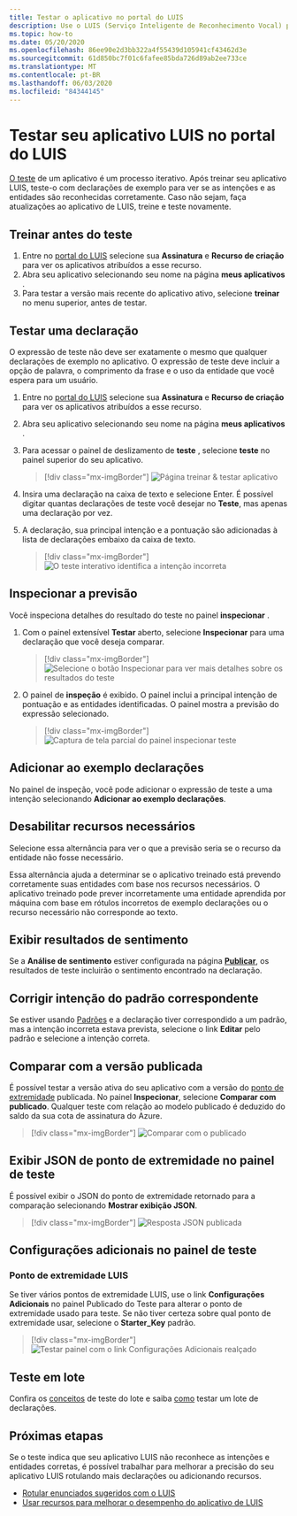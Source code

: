 ```yaml
---
title: Testar o aplicativo no portal do LUIS
description: Use o LUIS (Serviço Inteligente de Reconhecimento Vocal) para trabalhar continuamente em seu aplicativo para refiná-lo e melhorar seu reconhecimento vocal.
ms.topic: how-to
ms.date: 05/20/2020
ms.openlocfilehash: 86ee90e2d3bb322a4f55439d105941cf43462d3e
ms.sourcegitcommit: 61d850bc7f01c6fafee85bda726d89ab2ee733ce
ms.translationtype: MT
ms.contentlocale: pt-BR
ms.lasthandoff: 06/03/2020
ms.locfileid: "84344145"
---
```

# <a name="test-your-luis-app-in-the-luis-portal"></a>Testar seu aplicativo LUIS no portal do LUIS

[O teste](luis-concept-test.md) de um aplicativo é um processo iterativo. Após treinar seu aplicativo LUIS, teste-o com declarações de exemplo para ver se as intenções e as entidades são reconhecidas corretamente. Caso não sejam, faça atualizações ao aplicativo de LUIS, treine e teste novamente.

<!-- anchors for H2 name changes -->
<a name="train-your-app"></a>
<a name="test-your-app"></a>
<a name="access-the-test-page"></a>
<a name="luis-interactive-testing"></a>

## <a name="train-before-testing"></a>Treinar antes do teste

1. Entre no [portal do LUIS](https://www.luis.ai) selecione sua **Assinatura** e **Recurso de criação** para ver os aplicativos atribuídos a esse recurso.
1. Abra seu aplicativo selecionando seu nome na página **meus aplicativos** .
1. Para testar a versão mais recente do aplicativo ativo, selecione **treinar** no menu superior, antes de testar.

## <a name="test-an-utterance"></a>Testar uma declaração

O expressão de teste não deve ser exatamente o mesmo que qualquer declarações de exemplo no aplicativo. O expressão de teste deve incluir a opção de palavra, o comprimento da frase e o uso da entidade que você espera para um usuário.

1. Entre no [portal do LUIS](https://www.luis.ai) selecione sua **Assinatura** e **Recurso de criação** para ver os aplicativos atribuídos a esse recurso.
1. Abra seu aplicativo selecionando seu nome na página **meus aplicativos** .

1. Para acessar o painel de deslizamento de **teste** , selecione **teste** no painel superior do seu aplicativo.

    > [!div class="mx-imgBorder"]
    > ![Página treinar & testar aplicativo](./media/luis-how-to-interactive-test/test.png)

1. Insira uma declaração na caixa de texto e selecione Enter. É possível digitar quantas declarações de teste você desejar no **Teste**, mas apenas uma declaração por vez.

1. A declaração, sua principal intenção e a pontuação são adicionadas à lista de declarações embaixo da caixa de texto.

    > [!div class="mx-imgBorder"]
    > ![O teste interativo identifica a intenção incorreta](./media/luis-how-to-interactive-test/test-weather-1.png)

## <a name="inspect-the-prediction"></a>Inspecionar a previsão

Você inspeciona detalhes do resultado do teste no painel **inspecionar** .

1. Com o painel extensível **Testar** aberto, selecione **Inspecionar** para uma declaração que você deseja comparar.

    > [!div class="mx-imgBorder"]
    > ![Selecione o botão Inspecionar para ver mais detalhes sobre os resultados do teste](./media/luis-how-to-interactive-test/inspect.png)

1. O painel de **inspeção** é exibido. O painel inclui a principal intenção de pontuação e as entidades identificadas. O painel mostra a previsão do expressão selecionado.

    > [!div class="mx-imgBorder"]
    > ![Captura de tela parcial do painel inspecionar teste](./media/luis-how-to-interactive-test/inspect-panel.png)

## <a name="add-to-example-utterances"></a>Adicionar ao exemplo declarações

No painel de inspeção, você pode adicionar o expressão de teste a uma intenção selecionando **Adicionar ao exemplo declarações**.

## <a name="disable-required-features"></a>Desabilitar recursos necessários

Selecione essa alternância para ver o que a previsão seria se o recurso da entidade não fosse necessário.

Essa alternância ajuda a determinar se o aplicativo treinado está prevendo corretamente suas entidades com base nos recursos necessários. O aplicativo treinado pode prever incorretamente uma entidade aprendida por máquina com base em rótulos incorretos de exemplo declarações ou o recurso necessário não corresponde ao texto.

## <a name="view-sentiment-results"></a>Exibir resultados de sentimento

Se a **Análise de sentimento** estiver configurada na página **[Publicar](luis-how-to-publish-app.md#enable-sentiment-analysis)**, os resultados de teste incluirão o sentimento encontrado na declaração.

## <a name="correct-matched-patterns-intent"></a>Corrigir intenção do padrão correspondente

Se estiver usando [Padrões](luis-concept-patterns.md) e a declaração tiver correspondido a um padrão, mas a intenção incorreta estava prevista, selecione o link **Editar** pelo padrão e selecione a intenção correta.

## <a name="compare-with-published-version"></a>Comparar com a versão publicada

É possível testar a versão ativa do seu aplicativo com a versão do [ponto de extremidade](luis-glossary.md#endpoint) publicada. No painel **Inspecionar**, selecione **Comparar com publicado**. Qualquer teste com relação ao modelo publicado é deduzido do saldo da sua cota de assinatura do Azure.

> [!div class="mx-imgBorder"]
> ![Comparar com o publicado](./media/luis-how-to-interactive-test/inspect-panel-compare.png)

## <a name="view-endpoint-json-in-test-panel"></a>Exibir JSON de ponto de extremidade no painel de teste
É possível exibir o JSON do ponto de extremidade retornado para a comparação selecionando **Mostrar exibição JSON**.

> [!div class="mx-imgBorder"]
> ![Resposta JSON publicada](./media/luis-how-to-interactive-test/inspect-panel-compare-json.png)

## <a name="additional-settings-in-test-panel"></a>Configurações adicionais no painel de teste

### <a name="luis-endpoint"></a>Ponto de extremidade LUIS

Se tiver vários pontos de extremidade LUIS, use o link **Configurações Adicionais** no painel Publicado do Teste para alterar o ponto de extremidade usado para teste. Se não tiver certeza sobre qual ponto de extremidade usar, selecione o **Starter_Key** padrão.

> [!div class="mx-imgBorder"]
> ![Testar painel com o link Configurações Adicionais realçado](media/luis-how-to-interactive-test/additional-settings-v3-settings.png)


## <a name="batch-testing"></a>Teste em lote
Confira os [conceitos](luis-concept-batch-test.md) de teste do lote e saiba [como](luis-how-to-batch-test.md) testar um lote de declarações.

## <a name="next-steps"></a>Próximas etapas

Se o teste indica que seu aplicativo LUIS não reconhece as intenções e entidades corretas, é possível trabalhar para melhorar a precisão do seu aplicativo LUIS rotulando mais declarações ou adicionando recursos.

* [Rotular enunciados sugeridos com o LUIS](luis-how-to-review-endpoint-utterances.md)
* [Usar recursos para melhorar o desempenho do aplicativo de LUIS](luis-how-to-add-features.md)
